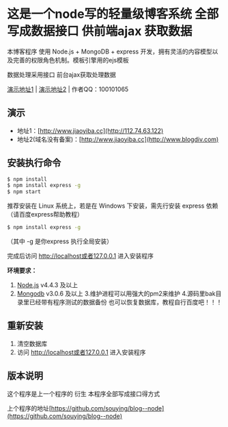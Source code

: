# 这是一个node写的轻量级博客系统  全部写成数据接口 供前端ajax 获取数据

本博客程序 使用 Node.js + MongoDB + express 开发，拥有灵活的内容模型以及完善的权限角色机制。模板引擎用的ejs模板

数据处理采用接口  前台ajax获取处理数据  

[演示地址1](http://www.jiaoyiba.cc/) | [演示地址2](http://www.jiaoyiba.cc) | 作者QQ：100101065

## 演示
- 地址1：[http://www.jiaoyiba.cc](http://112.74.63.122)
- 地址2(域名没有备案)：[http://www.jiaoyiba.cc](http://www.blogdiv.com)

## 安装执行命令

```bash
$ npm install 
$ npm install express -g
$ npm start
```

推荐安装在 Linux 系统上，若是在 Windows 下安装，需先行安装 express 依赖（请百度express帮助教程）

```bash
$ npm install express -g

```
（其中 -g 是你express  执行全局安装）

完成后访问 http://localhost或者127.0.0.1  进入安装程序

**环境要求：**

1. [Node.js](https://www.nodejs.org) v4.4.3 及以上
2. [Mongodb](https://www.mongodb.org) v3.0.6 及以上
3.维护进程可以用强大的pm2来维护
4.源码里bak目录里已经带有程序测试的数据备份 也可以恢复数据库，教程自行百度吧！！！


## 重新安装
1. 清空数据库
2. 访问 http://localhost或者127.0.0.1 进入安装程序



##  版本说明 
这个程序是上一个程序的  衍生  本程序全部写成接口得方式  

上个程序的地址[https://github.com/souying/blog--node](https://github.com/souying/blog--node)